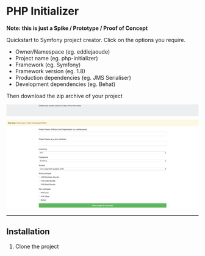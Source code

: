 # PHP Initializer

**Note: this is just a Spike / Prototype / Proof of Concept**

Quickstart to Symfony project creator. Click on the options you require.

 * Owner/Namespace (eg. eddiejaoude)
 * Project name (eg. php-initializer)
 * Framework (eg. Symfony)
 * Framework version (eg. 1.8)
 * Production dependencies (eg. JMS Serialiser)
 * Development dependencies (eg. Behat)

 Then download the zip archive of your project

![Screenshot](docs/images/homepage.png)

---

## Installation

1. Clone the project 
